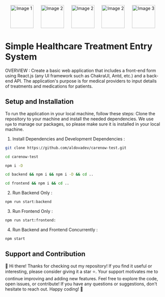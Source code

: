 <div align="center">
  <img src="https://www.google.com/url?sa=i&url=https%3A%2F%2Fen.wikipedia.org%2Fwiki%2FFile%3ANode.js_logo.svg&psig=AOvVaw1r9sTq0y-YBzRXltjY6jSg&ust=1709049896574000&source=images&cd=vfe&opi=89978449&ved=0CBMQjRxqFwoTCOiFxJGxyYQDFQAAAAAdAAAAABAE" alt="Image 1" width="75" style="margin-right: 20px;">
  <img src="https://www.google.com/url?sa=i&url=https%3A%2F%2Fen.m.wikipedia.org%2Fwiki%2FFile%3AExpressjs.png&psig=AOvVaw2j6gomdkC5hEFUKt5A0ebn&ust=1709049958639000&source=images&cd=vfe&opi=89978449&ved=0CBMQjRxqFwoTCJDyh6-xyYQDFQAAAAAdAAAAABAE" alt="Image 2" width="75" style="margin-right: 20px;">
  <img src="https://upload.wikimedia.org/wikipedia/commons/thumb/a/a7/React-icon.svg/2300px-React-icon.svg.png" alt="Image 2" width="75" style="margin-right: 20px;">
  <img src="https://archive.org/download/github.com-chakra-ui-chakra-ui_-_2020-02-15_09-44-46/cover.jpg" alt="Image 2" width="75" style="margin-right: 20px;">
  <img src="https://www.google.com/url?sa=i&url=https%3A%2F%2Fseeklogo.com%2Fvector-logo%2F378891%2Ffirestore&psig=AOvVaw0ri6PXbCjLRNmdPrPQZHCY&ust=1709050164196000&source=images&cd=vfe&opi=89978449&ved=0CBMQjRxqFwoTCKCVlJGyyYQDFQAAAAAdAAAAABAQ" alt="Image 3" width="75">
</div>

# Simple Healthcare Treatment Entry System
OVERVIEW : Create a basic web application that includes a front-end form using React.js (any UI framework such as ChakraUI, Antd, etc.) and a back-end API. The application's purpose is for medical providers to input details of treatments and medications for patients.

## Setup and Installation
To run the application in your local machine, follow these steps:
Clone the repository to your machine and install the needed dependencies. We use `npm` to manage our packages, so please make sure it is installed in your local machine.

1. Install Dependencies and Development Dependencies : 
  
```bash
git clone https://github.com/aldovadev/carenow-test.git

cd carenow-test

npm i -D

cd backend && npm i && npm i -D && cd ..

cd frontend && npm i && cd ..
```

2. Run Backend Only :
```bash
npm run start:backend
```

3. Run Frontend Only :
```bash
npm run start:frontend:
```

4. Run Backend and Frontend Concurrently :
```bash
npm start
```

## Support and Contribution
🌟 Hi there! Thanks for checking out my repository! If you find it useful or interesting, please consider giving it a star ⭐. Your support motivates me to continue improving and adding new features. Feel free to explore the code, open issues, or contribute! If you have any questions or suggestions, don't hesitate to reach out. Happy coding! 🚀
